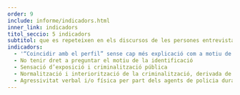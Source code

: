 ```yaml
---
order: 9
include: informe/indicadors.html
inner_link: indicadors
titol_seccio: 5 indicadors
subtitol: que es repeteixen en els discursos de les persones entrevistades
indicadors:
  - '“Coincidir amb el perfil” sense cap més explicació com a motiu de la identificació'
  - No tenir dret a preguntar el motiu de la identificació
  - Sensació d’exposició i criminalització pública
  - Normalització i interiorització de la criminalització, derivada de la quotidianitat amb què es repeteixen les identificacions
  - Agressivitat verbal i/o física per part dels agents de policia durant la identificació
---
```

